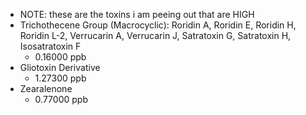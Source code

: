   * NOTE: these are the toxins i am peeing out that are HIGH
  * Trichothecene Group
(Macrocyclic): Roridin A, Roridin
E, Roridin H, Roridin L-2,
Verrucarin A, Verrucarin J,
Satratoxin G, Satratoxin H,
Isosatratoxin F
    * 0.16000
ppb
  * Gliotoxin Derivative
    * 1.27300
ppb
  * Zearalenone
    * 0.77000
ppb